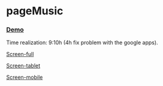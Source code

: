 # pageMusic
### [Demo](http://rogala.it/pagemusic/)
Time realization: 9:10h (4h fix problem with the google apps).

[Screen-full](min-full.png)

[Screen-tablet](min-mid.png)

[Screen-mobile](min-mini.png)

